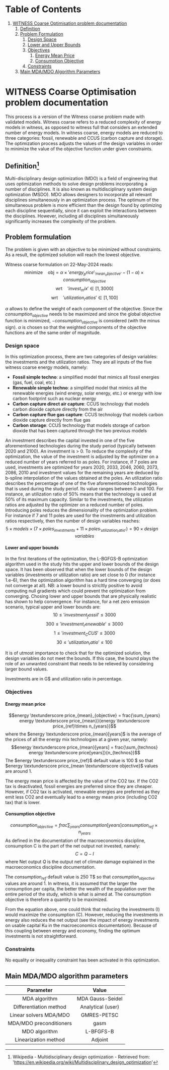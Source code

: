 # Table of Contents
1. [WITNESS Coarse Optimisation problem documentation](#witness-coarse-optimisation-problem-documentation)
   1. [Definition](#definition)
   2. [Problem Formulation](#problem-formulation)
      1. [Design Space](#design-space)
      2. [Lower and Upper Bounds](#lower-and-upper-bounds)
      3. [Objectives](#objectives)
         1. [Energy Mean Price](#energy-mean-price)
         2. [Consumption Objective](#consumption-objective)
      4. [Constraints](#constraints)
   3. [Main MDA/MDO Algorithm Parameters](#main-mdamdo-algorithm-parameters)

# WITNESS Coarse Optimisation problem documentation

This process is a version of the Witness coarse problem made with validated models. Witness coarse refers to a reduced complexity of energy models in witness, as opposed to witness full that considers an extended number of energy models.
In witness coarse, energy models are reduced to three categories: fossil, renewable and CCUS (carbon capture and storage).   
The optimization process adjusts the values of the design variables in order to minimize the value of the objective function under given constraints.

## Definition[^1]

Multi-disciplinary design optimization (MDO) is a field of engineering that uses optimization methods to solve design problems incorporating a number of disciplines. It is also known as multidisciplinary system design optimization (MSDO). MDO allows designers to incorporate all relevant disciplines simultaneously in an optimization process. The optimum of the simultaneous problem is more efficient than the design found by optimizing each discipline sequentially, since it can exploit the interactions between the disciplines. However, including all disciplines simultaneously significantly increases the complexity of the problem.


## Problem formulation
The problem is given with an objective to be minimized without constraints. As a result, the optimized solution will reach the lowest objective.

Witness coarse formulation on 22-May-2024 reads:
$$\text{minimize} \quad \text{obj} = \alpha \times 'energy_price'_{'mean_objective'} - (1-\alpha) \times consumption_{objective}$$
$$\text{wrt} \quad 'invest_mix' \in [1,3000]$$
$$\text{wrt} \quad 'utilization_ratios' \in [1,100]$$

$\alpha$ allows to define the weight of each component of the objective.
Since the $consumption_{objective}$ needs to be maximized and since the global objective function is minimized, $-consumption_{objective}$ is considered (with the minus sign). 
$\alpha$ is chosen so that the weighted components of the objective functions are of the same order of magnitude. 


### Design space
In this optimization process, there are two categories of design variables: the investments and the utilization ratios.
They are all inputs of the five witness coarse energy models, namely:
- **Fossil simple techno**: a simplified model that mimics all fossil energies (gas, fuel, coal, etc.)
- **Renewable simple techno**: a simplified model that mimics all the renewable energies (wind energy, solar energy, etc.) or energy with low carbon footprint such as nuclear energy
- **Carbon capture direct air capture**: CCUS technology that models carbon dioxide capture directly from the air 
- **Carbon capture flue gas capture**: CCUS technology that models carbon dioxide capture directly from flue gas
- **Carbon storage**: CCUS technology that models storage of carbon dioxide that has been captured through the two previous models  

An investment describes the capital invested in one of the five aforementioned technologies during the study period (typically between 2020 and 2100). An investment is > 0. To reduce the complexity of the optimization, the value of the investment is adjusted by the optimizer on a reduced number of years referred to as poles. For instance, if 7 poles are used, investments are optimized for years 2020, 2033, 2046, 2060, 2073, 2086, 2010 and investment values for the remaining years are deduced by b-spline interpolation of the values obtained at the poles. 
An utilization ratio describes the percentage of one of the five aforementioned technologies that is used during the study periof. Its value ranges between 0 and 100. For instance, an utilization ratio of 50% means that the technology is used at 50% of its maximum capacity. Similar to the investments, the utilization ratios are adjusted by the optimizer on a reduced number of poles.
Introducing poles reduces the dimensionality of the optimization problem. For instance if 7 and 11 poles are used for the investments and utilization ratios respectively, then the number of design variables reaches:
$$5 \times models \times (7 \times poles_{investments} + 11 \times poles_{'utilization_ratio'}) = 90 \times design \quad variables$$

#### Lower and upper bounds
In the first iterations of the optimization, the L-BGFGS-B optimization algorithm used in the study hits the upper and lower bounds of the design space.
It has been observed that when the lower bounds of the design variables (investments or utilization ratio) are set close to 0 (for instance 1.e-6), then the optimization algorithm has a hard time converging (or does not converge at all).
NB: a lower bound is stricltly positive to avoid computing null gradients which could prevent the optimization from converging.
Chosing lower and upper bounds that are physically realistic has shown to help convergence. For instance, for a net zero emission scenario, typical upper and lower bounds are:
$$10 \leq 'investment_fossil' \leq 3000$$
$$300 \leq 'investment_renewable' \leq 3000$$
$$1 \leq 'investment_CCUS' \leq 3000$$
$$30 \leq 'utilization_ratio' \leq 100$$

It is of utmost importance to check that for the optimized solution, the design variables do not meet the bounds. 
If this case, the bound plays the role of an unwanted constraint that needs to be relieved by considering larger bound values.

Investments are in G<span>$</span> and utilization ratio in percentage.

### Objectives

#### Energy mean price
$$energy \textunderscore price_{mean}_{objective} = frac{\sum_{years} energy \textunderscore price_{mean}}{energy \textunderscore price_{ref}\times n_{years}}$$
where the $energy \textunderscore price_{mean}[years]$ is the average of the prices of all the energy mix technologies at a given year, namely:
$$energy \textunderscore price_{mean}[years] = frac{\sum_{technos} energy \textunderscore price[years]}{n_{technos}}$$
The $energy \textunderscore price_{ref}$ default value is 100 <span>$</span> so that $energy \textunderscore price_{mean \textunderscore objective}$ values are around 1.

The energy mean price is affected by the value of the CO2 tax. If the CO2 tax is deactivated, fossil energies are preferred since they are cheaper. 
However, if CO2 tax is activated, renewable energies are preferred as they emit less CO2 and eventually lead to a energy mean price (including CO2 tax) that is lower.

#### Consumption objective
$$consumption_{objective} = frac{\sum_{years}consumption[years]}{consumption_{ref} \times n_{years}}$$
As defined in the documentation of the macroeconomics discipline, consumption C is the part of the net output not invested, namely:
$$C = Q - I$$
where Net output $Q$ is the output net of climate damage explained in the macroeconomics discipline documentation.

The $consumption_{ref}$ default value is 250 T\$ so that $consumption_{objective}$ values are around 1.
In witness, it is assumed that the larger the consumption per capita, the better the wealth of the population over the entire period of the study, which is what is aimed at. The consumption objective is therefore a quantity to be maximized.

From the equation above, one could think that reducing the investments (I) would maximize the consumption (C). However, reducing the investments in energy also reduces the net output (see the impact of energy investments on usable capital Ku in the macroeconomics documentation).
Because of this coupling between energy and economy, finding the optimum investments is not straightforward.

### Constraints
No equality or inequality constraint has been activated in this optimization.

## Main MDA/MDO algorithm parameters

|      **Parameter**      |     **Value**     |
|:-----------------------:|:-----------------:|
|      MDA algorithm      | MDA Gauss-Seidel  |
| Differentiation method  | Analytical (user) |
| Linear solvers MDA/MDO  |    GMRES-PETSC    |
| MDA/MDO preconditioners |       gasm        | 
|      MDO algorithm      |     L-BFGFS-B     |
|  Linearization method   |      Adjoint      | 


[^1]: Wikipedia - Multidisciplinary design optimization - Retrieved from: 'https://en.wikipedia.org/wiki/Multidisciplinary_design_optimization'